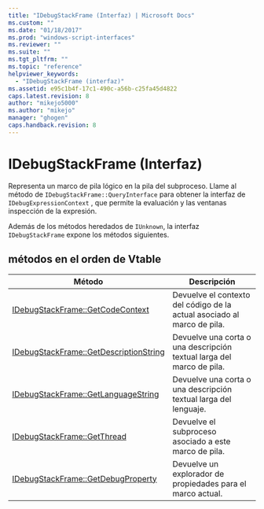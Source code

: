 ```yaml
---
title: "IDebugStackFrame (Interfaz) | Microsoft Docs"
ms.custom: ""
ms.date: "01/18/2017"
ms.prod: "windows-script-interfaces"
ms.reviewer: ""
ms.suite: ""
ms.tgt_pltfrm: ""
ms.topic: "reference"
helpviewer_keywords: 
  - "IDebugStackFrame (interfaz)"
ms.assetid: e95c1b4f-17c1-490c-a56b-c25fa45d4822
caps.latest.revision: 8
author: "mikejo5000"
ms.author: "mikejo"
manager: "ghogen"
caps.handback.revision: 8
---
```

# IDebugStackFrame (Interfaz)
Representa un marco de pila lógico en la pila del subproceso.  Llame al método de `IDebugStackFrame::QueryInterface` para obtener la interfaz de `IDebugExpressionContext` , que permite la evaluación y las ventanas inspección de la expresión.  
  
 Además de los métodos heredados de `IUnknown`, la interfaz `IDebugStackFrame` expone los métodos siguientes.  
  
## métodos en el orden de Vtable  
  
|Método|Descripción|  
|------------|-----------------|  
|[IDebugStackFrame::GetCodeContext](../../winscript/reference/idebugstackframe-getcodecontext.md)|Devuelve el contexto del código de la actual asociado al marco de pila.|  
|[IDebugStackFrame::GetDescriptionString](../../winscript/reference/idebugstackframe-getdescriptionstring.md)|Devuelve una corta o una descripción textual larga del marco de pila.|  
|[IDebugStackFrame::GetLanguageString](../../winscript/reference/idebugstackframe-getlanguagestring.md)|Devuelve una corta o una descripción textual larga del lenguaje.|  
|[IDebugStackFrame::GetThread](../../winscript/reference/idebugstackframe-getthread.md)|Devuelve el subproceso asociado a este marco de pila.|  
|[IDebugStackFrame::GetDebugProperty](../../winscript/reference/idebugstackframe-getdebugproperty.md)|Devuelve un explorador de propiedades para el marco actual.|